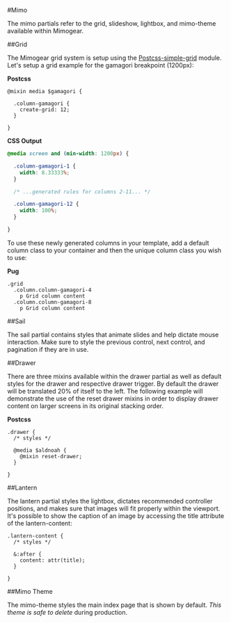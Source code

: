 #Mimo

The mimo partials refer to the grid, slideshow, lightbox, and mimo-theme available within Mimogear.

##Grid

The Mimogear grid system is setup using the [Postcss-simple-grid](https://github.com/iamfrntdv/postcss-simple-grid) module. Let's setup a grid example for the gamagori breakpoint (1200px):

**Postcss**

```postcss
@mixin media $gamagori {

  .column-gamagori {
    create-grid: 12;
  }

}
```

**CSS Output**

```css
@media screen and (min-width: 1200px) {

  .column-gamagori-1 {
    width: 8.33333%;
  }

  /* ...generated rules for columns 2-11... */

  .column-gamagori-12 {
    width: 100%;
  }

}
```

To use these newly generated columns in your template, add a default column class to your container and then the unique column class you wish to use:

**Pug**

```pug
.grid
  .column.column-gamagori-4
    p Grid column content
  .column.column-gamagori-8
    p Grid column content
```

##Sail

The sail partial contains styles that animate slides and help dictate mouse interaction. Make sure to style the previous control, next control, and pagination if they are in use.

##Drawer

There are three mixins available within the drawer partial as well as default styles for the drawer and respective drawer trigger. By default the drawer will be translated 20% of itself to the left. The following example will demonstrate the use of the reset drawer mixins in order to display drawer content on larger screens in its original stacking order.

**Postcss**

```postcss
.drawer {
  /* styles */

  @media $aldnoah {
    @mixin reset-drawer;
  }

}
```

##Lantern

The lantern partial styles the lightbox, dictates recommended controller positions, and makes sure that images will fit properly within the viewport. It's possible to show the caption of an image by accessing the title attribute of the lantern-content:

```postcss
.lantern-content {
  /* styles */

  &:after {
    content: attr(title);
  }

}
```

##Mimo Theme

The mimo-theme styles the main index page that is shown by default. _This theme is safe to delete_ during production.

